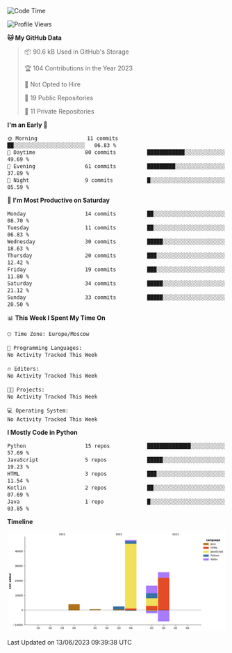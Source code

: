 <!--START_SECTION:waka-->
![Code Time](http://img.shields.io/badge/Code%20Time-100%20hrs%2056%20mins-blue)

![Profile Views](http://img.shields.io/badge/Profile%20Views-0-blue)

**🐱 My GitHub Data** 

> 📦 90.6 kB Used in GitHub's Storage 
 > 
> 🏆 104 Contributions in the Year 2023
 > 
> 🚫 Not Opted to Hire
 > 
> 📜 19 Public Repositories 
 > 
> 🔑 11 Private Repositories 
 > 
**I'm an Early 🐤** 

```text
🌞 Morning                11 commits          ██░░░░░░░░░░░░░░░░░░░░░░░   06.83 % 
🌆 Daytime                80 commits          ████████████░░░░░░░░░░░░░   49.69 % 
🌃 Evening                61 commits          █████████░░░░░░░░░░░░░░░░   37.89 % 
🌙 Night                  9 commits           █░░░░░░░░░░░░░░░░░░░░░░░░   05.59 % 
```
📅 **I'm Most Productive on Saturday** 

```text
Monday                   14 commits          ██░░░░░░░░░░░░░░░░░░░░░░░   08.70 % 
Tuesday                  11 commits          ██░░░░░░░░░░░░░░░░░░░░░░░   06.83 % 
Wednesday                30 commits          █████░░░░░░░░░░░░░░░░░░░░   18.63 % 
Thursday                 20 commits          ███░░░░░░░░░░░░░░░░░░░░░░   12.42 % 
Friday                   19 commits          ███░░░░░░░░░░░░░░░░░░░░░░   11.80 % 
Saturday                 34 commits          █████░░░░░░░░░░░░░░░░░░░░   21.12 % 
Sunday                   33 commits          █████░░░░░░░░░░░░░░░░░░░░   20.50 % 
```


📊 **This Week I Spent My Time On** 

```text
🕑︎ Time Zone: Europe/Moscow

💬 Programming Languages: 
No Activity Tracked This Week

🔥 Editors: 
No Activity Tracked This Week

🐱‍💻 Projects: 
No Activity Tracked This Week

💻 Operating System: 
No Activity Tracked This Week
```

**I Mostly Code in Python** 

```text
Python                   15 repos            ██████████████░░░░░░░░░░░   57.69 % 
JavaScript               5 repos             █████░░░░░░░░░░░░░░░░░░░░   19.23 % 
HTML                     3 repos             ███░░░░░░░░░░░░░░░░░░░░░░   11.54 % 
Kotlin                   2 repos             ██░░░░░░░░░░░░░░░░░░░░░░░   07.69 % 
Java                     1 repo              █░░░░░░░░░░░░░░░░░░░░░░░░   03.85 % 
```



**Timeline**

![Lines of Code chart](https://raw.githubusercontent.com/Adlemex/Adlemex/main/assets/bar_graph.png)


 Last Updated on 13/06/2023 09:39:38 UTC
<!--END_SECTION:waka-->

